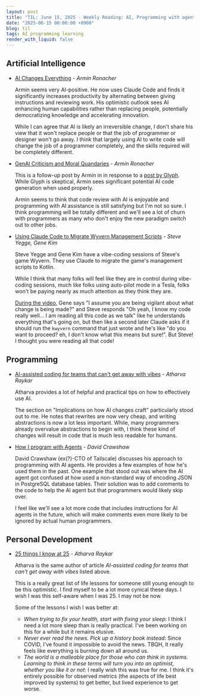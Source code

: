 ```yaml
---
layout: post
title: "TIL: June 15, 2025 - Weekly Reading: AI, Programming with agents, and Personal Development"
date: "2025-06-15 00:00:00 +0900"
blog: til
tags: AI programming learning
render_with_liquid: false
---
```


## Artificial Intelligence

- [AI Changes Everything](https://lucumr.pocoo.org/2025/6/4/changes/) - _Armin Ronacher_

    Armin seems very AI-positive. He now uses Claude Code and finds it
    significantly increases productivity by alternating between giving
    instructions and reviewing work. His optimistic outlook sees AI enhancing
    human capabilities rather than replacing people, potentially democratizing
    knowledge and accelerating innovation.

    While I can agree that AI is likely an irreversible change, I don't share
    his view that it won't replace people or that the job of programmer or
    designer won't go away. I think that largely using AI to write code will
    change the job of a programmer completely, and the skills required will be
    completely different.

- [GenAI Criticism and Moral Quandaries](https://lucumr.pocoo.org/2025/6/10/genai-criticism/) - _Armin Ronacher_

    This is a follow-up post by Armin in in response to a [post by
    Glyph](https://blog.glyph.im/2025/06/i-think-im-done-thinking-about-genai-for-now.html).
    While Glyph is skeptical, Armin sees significant potential AI code
    generation when used properly.

    Armin seems to think that code review with AI is enjoyable and programming
    with AI assistance is still satisfying but I'm not so sure. I think
    programming will be totally different and we'll see a lot of churn with
    programmers as many who don't enjoy the new paradigm switch out to other
    jobs.

- [Using Claude Code to Migrate Wyvern Management Scripts](https://www.youtube.com/watch?v=HtqxI53h7zM) - _Steve Yegge, Gene Kim_

    Steve Yegge and Gene Kim have a vibe-coding sessions of Steve's game Wyvern.
    They use Claude to migrate the game's management scripts to Kotlin.

    While I think that many folks will feel like they are in control during
    vibe-coding sessions, much like folks using auto-pilot mode in a Tesla,
    folks won't be paying nearly as much attention as they think they are.

    [During the video](https://www.youtube.com/watch?v=HtqxI53h7zM&t=558s), Gene
    says "I assume you are being vigilant about what change is being made?" and
    Steve responds "Oh yeah, I know my code really well... I am reading all this
    code as we talk" like he understands everything that's going on, but then
    like a second later Claude asks if it should run the `kwyvern` command that
    just wrote and he's like "do you want to proceed? eh, I don't know what
    this means but sure!". But Steve! I thought you were reading all that code!

## Programming

- [AI-assisted coding for teams that can't get away with vibes](https://blog.nilenso.com/blog/2025/05/29/ai-assisted-coding/) - _Atharva Raykar_

    Atharva provides a lot of helpful and practical tips on how to effectively
    use AI.

    The section on "Implications on how AI changes craft" particularly stood out
    to me. He notes that rewrites are now very cheap, and writing abstractions
    is now a lot less important. While, many programmers already overvalue
    abstractions to begin with, I think these kind of changes will result in
    code that is much less readable for humans.

- [How I program with Agents](https://sketch.dev/blog/programming-with-agents) - _David Crawshaw_

    David Crawshaw (ex(?)-CTO of Tailscale) discusses his approach to
    programming with AI agents. He provides a few examples of how he's used them
    in the past. One example that stood out was where the AI agent got confused
    at how used a non-standard way of encoding JSON in PostgreSQL database
    tables. Their solution was to add comments to the code to help the AI agent
    but that programmers would likely skip over.

    I feel like we'll see a lot more code that includes instructions for AI
    agents in the future, which will make comments even more likely to be
    ignored by actual human programmers.

## Personal Development

- [25 things I know at 25](https://atharvaraykar.com/25-things-i-know-at-25/) - _Atharva Raykar_

    Atharva is the same author of article _AI-assisted coding for teams that
    can't get away with vibes_ listed above.

    This is a really great list of life lessons for someone still young enough
    to be this optimistic. I find myself to be a lot more cynical these days. I
    wish I was this self-aware when I was 25. I may not be now.

    Some of the lessons I wish I was better at:

    - _When trying to fix your health, start with fixing your sleep_: I think I
      need a lot more sleep than is really practical. I've been working on this
      for a while but it remains elusive.
    - _Never ever read the news. Pick up a history book instead_: Since COVID,
      I've found it impossible to avoid the news. TBQH, It really feels like
      everything is burning down all around us.
    - _The world is a malleable place for those who can think in systems.
      Learning to think in these terms will turn you into an optimist, whether
      you like it or not_: I really wish this was true for me. I think it's
      entirely possible for observed metrics (the aspects of life best improved
      by systems) to get better, but lived experience to get worse.
